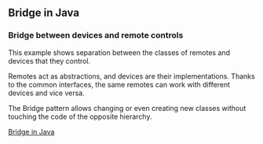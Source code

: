 ## Bridge in Java

### Bridge between devices and remote controls

This example shows separation between the classes of remotes and devices that they control.

Remotes act as abstractions, and devices are their implementations. Thanks to the common interfaces, the same remotes can work with different devices and vice versa.

The Bridge pattern allows changing or even creating new classes without touching the code of the opposite hierarchy.

[Bridge in Java](https://refactoring.guru/design-patterns/bridge/java/example)